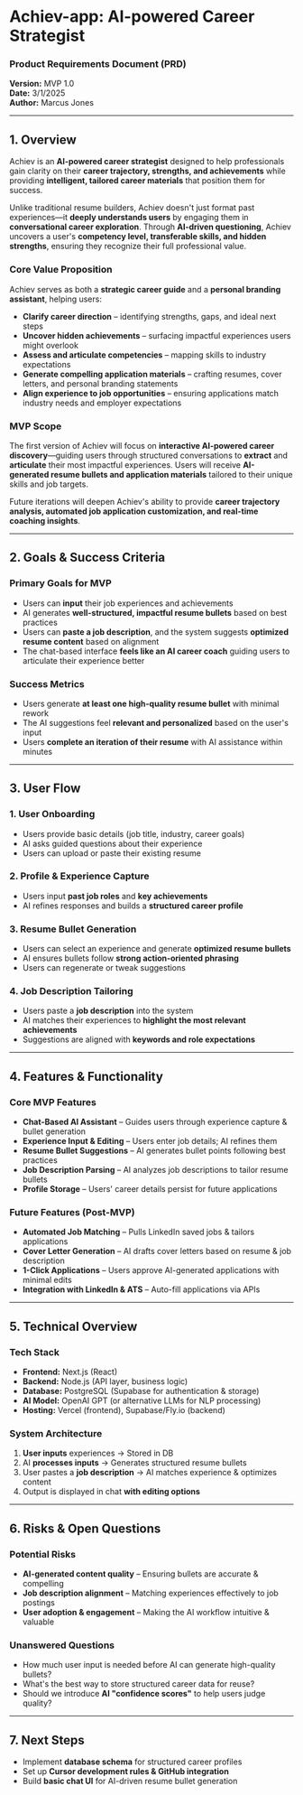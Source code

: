 # Achiev-app: AI-powered Career Strategist
### Product Requirements Document (PRD)

**Version:** MVP 1.0  
**Date:** 3/1/2025  
**Author:** Marcus Jones

---

## 1. Overview

Achiev is an **AI-powered career strategist** designed to help professionals gain clarity on their **career trajectory, strengths, and achievements** while providing **intelligent, tailored career materials** that position them for success.

Unlike traditional resume builders, Achiev doesn't just format past experiences—it **deeply understands users** by engaging them in **conversational career exploration**. Through **AI-driven questioning**, Achiev uncovers a user's **competency level, transferable skills, and hidden strengths**, ensuring they recognize their full professional value.

### Core Value Proposition

Achiev serves as both a **strategic career guide** and a **personal branding assistant**, helping users:

- **Clarify career direction** – identifying strengths, gaps, and ideal next steps
- **Uncover hidden achievements** – surfacing impactful experiences users might overlook
- **Assess and articulate competencies** – mapping skills to industry expectations
- **Generate compelling application materials** – crafting resumes, cover letters, and personal branding statements
- **Align experience to job opportunities** – ensuring applications match industry needs and employer expectations

### MVP Scope

The first version of Achiev will focus on **interactive AI-powered career discovery**—guiding users through structured conversations to **extract** and **articulate** their most impactful experiences. Users will receive **AI-generated resume bullets and application materials** tailored to their unique skills and job targets.

Future iterations will deepen Achiev's ability to provide **career trajectory analysis, automated job application customization, and real-time coaching insights**.

---

## 2. Goals & Success Criteria

### Primary Goals for MVP

- Users can **input** their job experiences and achievements
- AI generates **well-structured, impactful resume bullets** based on best practices
- Users can **paste a job description**, and the system suggests **optimized resume content** based on alignment
- The chat-based interface **feels like an AI career coach** guiding users to articulate their experience better

### Success Metrics

- Users generate **at least one high-quality resume bullet** with minimal rework
- The AI suggestions feel **relevant and personalized** based on the user's input
- Users **complete an iteration of their resume** with AI assistance within minutes

---

## 3. User Flow

### 1. User Onboarding
- Users provide basic details (job title, industry, career goals)
- AI asks guided questions about their experience
- Users can upload or paste their existing resume

### 2. Profile & Experience Capture
- Users input **past job roles** and **key achievements**
- AI refines responses and builds a **structured career profile**

### 3. Resume Bullet Generation
- Users can select an experience and generate **optimized resume bullets**
- AI ensures bullets follow **strong action-oriented phrasing**
- Users can regenerate or tweak suggestions

### 4. Job Description Tailoring
- Users paste a **job description** into the system
- AI matches their experiences to **highlight the most relevant achievements**
- Suggestions are aligned with **keywords and role expectations**

---

## 4. Features & Functionality

### Core MVP Features

- **Chat-Based AI Assistant** – Guides users through experience capture & bullet generation
- **Experience Input & Editing** – Users enter job details; AI refines them
- **Resume Bullet Suggestions** – AI generates bullet points following best practices
- **Job Description Parsing** – AI analyzes job descriptions to tailor resume bullets
- **Profile Storage** – Users' career details persist for future applications

### Future Features (Post-MVP)

- **Automated Job Matching** – Pulls LinkedIn saved jobs & tailors applications
- **Cover Letter Generation** – AI drafts cover letters based on resume & job description
- **1-Click Applications** – Users approve AI-generated applications with minimal edits
- **Integration with LinkedIn & ATS** – Auto-fill applications via APIs

---

## 5. Technical Overview

### Tech Stack

- **Frontend:** Next.js (React)
- **Backend:** Node.js (API layer, business logic)
- **Database:** PostgreSQL (Supabase for authentication & storage)
- **AI Model:** OpenAI GPT (or alternative LLMs for NLP processing)
- **Hosting:** Vercel (frontend), Supabase/Fly.io (backend)

### System Architecture

1. **User inputs** experiences → Stored in DB
2. AI **processes inputs** → Generates structured resume bullets
3. User pastes a **job description** → AI matches experience & optimizes content
4. Output is displayed in chat **with editing options**

---

## 6. Risks & Open Questions

### Potential Risks

- **AI-generated content quality** – Ensuring bullets are accurate & compelling
- **Job description alignment** – Matching experiences effectively to job postings
- **User adoption & engagement** – Making the AI workflow intuitive & valuable

### Unanswered Questions

- How much user input is needed before AI can generate high-quality bullets?
- What's the best way to store structured career data for reuse?
- Should we introduce **AI "confidence scores"** to help users judge quality?

---

## 7. Next Steps

- Implement **database schema** for structured career profiles
- Set up **Cursor development rules & GitHub integration**
- Build **basic chat UI** for AI-driven resume bullet generation